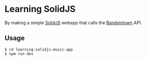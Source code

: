 # Learning SolidJS

By making a simple [SolidJS](https://www.solidjs.com/) webapp that calls the [Bandsintown](https://app.swaggerhub.com/apis/Bandsintown/PublicAPI/3.0.0) API.

## Usage

```console
$ cd learning-solidjs-music-app
$ npm run dev
```